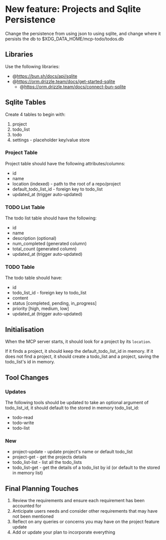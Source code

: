 # New feature: Projects and Sqlite Persistence

Change the persistence from using json to using sqlite, and change where it persists the db to $XDG_DATA_HOME/mcp-todo/todos.db

## Libraries

Use the following libraries:

- @https://bun.sh/docs/api/sqlite
- @https://orm.drizzle.team/docs/get-started-sqlite
  - @https://orm.drizzle.team/docs/connect-bun-sqlite

## Sqlite Tables

Create 4 tables to begin with:

1. project
2. todo_list
3. todo
4. settings - placeholder key/value store

### Project Table

Project table should have the following attributes/columns:

- id
- name
- location (indexed) - path to the root of a repo/project
- default_todo_list_id - foreign key to todo_list
- updated_at (trigger auto-updated)

### TODO List Table

The todo list table should have the following:

- id
- name
- description (optional)
- num_completed (generated column)
- total_count (generated column)
- updated_at (trigger auto-updated)

### TODO Table

The todo table should have:

- id
- todo_list_id - foreign key to todo_list
- content
- status [completed, pending, in_progress]
- priority [high, medium, low]
- updated_at (trigger auto-updated)

## Initialisation

When the MCP server starts, it should look for a project by its `location`.

If it finds a project, it should keep the default_todo_list_id in memory.
If it does not find a project, it should create a todo_list and a project, saving the todo_list's id in memory.

## Tool Changes

### Updates

The following tools should be updated to take an optional argument of todo_list_id, it should default to the stored in memory todo_list_id:

- todo-read
- todo-write
- todo-list

### New

- project-update - update project's name or default todo_list
- project-get - get the projects details
- todo_list-list - list all the todo_lists
- todo_list-get - get the details of a todo_list by id (or default to the stored in memory list)

## Final Planning Touches

1. Review the requirements and ensure each requirement has been accounted for
2. Anticipate users needs and consider other requirements that may have not been mentioned
3. Reflect on any queries or concerns you may have on the project feature update
4. Add or update your plan to incorporate everything
